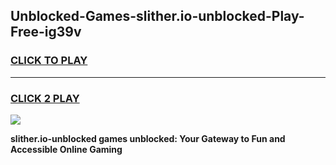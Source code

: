 
## Unblocked-Games-slither.io-unblocked-Play-Free-ig39v
<h3>
<a href="https://premium76.site?title=slither.io-unblocked&ref=21A">CLICK TO PLAY</a></h3>
<hr>

<h3>
<a href="https://premium76.site?title=slither.io-unblocked&ref=21A">CLICK 2 PLAY</a>
  
</h3>

<a href="https://premium76.site?title=slither.io-unblocked&ref=21A"><img src="https://clearcache.store/games.png"></a>


**slither.io-unblocked games unblocked: Your Gateway to Fun and Accessible Online Gaming**
